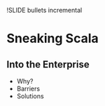 !SLIDE bullets incremental
# Sneaking Scala
## Into the Enterprise
 * Why?
 * Barriers
 * Solutions
